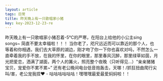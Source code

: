 ```yaml
---
layout: article
tags: 日常
title: 昨天晚上有一只歌唱家小猪
key: key-2023-12-23-re
---
```


昨天晚上有一只歌唱家小猪忍着-5℃的严寒，在阳台上给他的小公主sing songs~ 简直不要太幸福啦！！！<!--more-->
当你老了，咫尺远近而可以靠近的那个人，也等着和你相遇，我们去大草原的湖边，刚才吻了你一下你也喜欢对吗，不然怎么一直牵着我的手不放，在我的怀里，在你的眼里，那里春风沉醉，那里绿草如茵，月光把爱恋，洒满了湖面，两个人的篝火，照亮整个夜晚（只听得见…）“亲亲猪猪宝贝，宠爱你不累不累~”
还有老公晚间电台低音炮轰击，天哪！/抓狂扭曲爬行尖叫/害，老公宠我捏❤ - 咕咕咕咕咕咕！嘿嘿嘿最爱最爱焖焖啦！！
